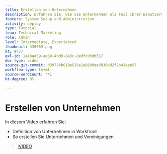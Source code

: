 ```yaml
---
title: Erstellen von Unternehmen
description: Erfahren Sie, wie Sie Unternehmen als Teil ihrer Benutzerorganisation und Elementberechtigungsstruktur verwenden. Erstellen Sie dann Unternehmen für Ihre Organisation.
feature: System Setup and Administration
activity: deploy
type: Tutorial
team: Technical Marketing
role: Admin
level: Intermediate, Experienced
thumbnail: 335069.png
kt: 8757
exl-id: 1a48aa59-ae69-4bd9-843c-8edfc0bdb517
doc-type: video
source-git-commit: d39754b619e526e1a869deedb38dd2f2b43aee57
workflow-type: tm+mt
source-wordcount: '41'
ht-degree: 0%

---
```


# Erstellen von Unternehmen

In diesem Video erfahren Sie:

* Definition von Unternehmen in Workfront
* So erstellen Sie Unternehmen und Vereinigungen

>[!VIDEO](https://video.tv.adobe.com/v/335069/?quality=12)

